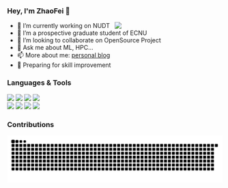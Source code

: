 ### Hey, I'm ZhaoFei 👋

<img align="right" width="50%" src="https://github-readme-stats.vercel.app/api?username=fei-zzz&show_icons=true&theme=vue">


- 🔭 I’m currently working on NUDT
- 🌱 I’m a prospective graduate student of ECNU
- 👯 I’m looking to collaborate on OpenSource Project
- 💬 Ask me about ML, HPC...
- 📫 More about me: [personal blog](http://fei-zzz.github.io)
- 🌱 Preparing for skill improvement


### Languages & Tools

<p>  
  <!-- Your languages and tools. Be careful with the alignment. 
  You can use this sites to get logos: https://www.vectorlogo.zone or https://simpleicons.org
  example: <code><img width="10%" src="url"></code>
  -->
  <code><img width="10%" src="https://www.vectorlogo.zone/logos/python/python-horizontal.svg"></code>
  <code><img width="10%" src="https://www.vectorlogo.zone/logos/golang/golang-horizontal.svg"></code>
  <code><img width="10%" src="https://www.vectorlogo.zone/logos/gnu_bash/gnu_bash-ar21.svg"></code>
  <code><img width="10%" src="https://www.vectorlogo.zone/logos/linux/linux-ar21.svg"></code>
  <br />
  <code><img width="10%" src="https://www.vectorlogo.zone/logos/docker/docker-ar21.svg"></code>
  <code><img width="10%" src="https://www.vectorlogo.zone/logos/kubernetes/kubernetes-ar21.svg"></code>
  <code><img width="10%" src="https://www.vectorlogo.zone/logos/git-scm/git-scm-ar21.svg"></code>
  <code><img width="10%" src="https://www.vectorlogo.zone/logos/github/github-ar21.svg"></code>
</p>


<!-- <a href="https://ryhax.github.io">
  <img align="left" src="https://github-readme-stats.anuraghazra1.vercel.app/api/pin/?username=Ryhax&repo=ryhax.github.io&show_icons=true&title_color=fff&icon_color=79ff97&text_color=9f9f9f&bg_color=151515"/>
</a> -->


### Contributions

![](https://raw.githubusercontent.com/fei-zzz/fei-zzz/main/assets/github-contribution-grid-snake.svg)
